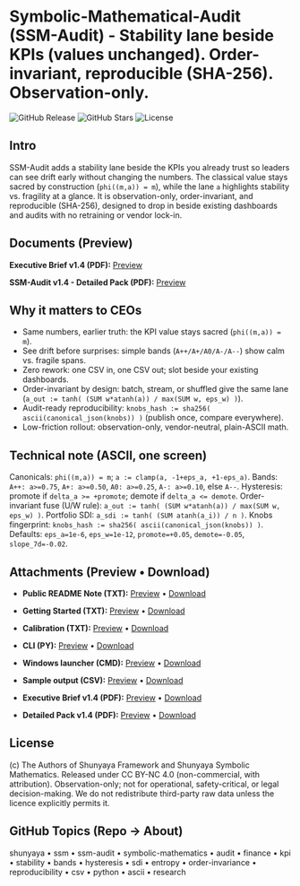 # Symbolic-Mathematical-Audit (SSM-Audit) - Stability lane beside KPIs (values unchanged). Order-invariant, reproducible (SHA-256). Observation-only.

![GitHub Release](https://img.shields.io/github/v/release/OMPSHUNYAYA/Symbolic-Mathematical-Audit?style=flat&logo=github) ![GitHub Stars](https://img.shields.io/github/stars/OMPSHUNYAYA/Symbolic-Mathematical-Audit?style=flat&logo=github) ![License](https://img.shields.io/badge/license-CC%20BY--NC%204.0-blue?style=flat&logo=creative-commons)

## Intro

SSM-Audit adds a stability lane beside the KPIs you already trust so leaders can see drift early without changing the numbers. 
The classical value stays sacred by construction (`phi((m,a)) = m`), while the lane `a` highlights stability vs. fragility at a glance. 
It is observation-only, order-invariant, and reproducible (SHA-256), designed to drop in beside existing dashboards and audits with no retraining or vendor lock-in.

## Documents (Preview)

**Executive Brief v1.4 (PDF):** [Preview](https://github.com/OMPSHUNYAYA/Symbolic-Mathematical-Audit/blob/main/Brief-SSM-Audit_ver1.4.pdf)

**SSM-Audit v1.4 - Detailed Pack (PDF):** [Preview](https://github.com/OMPSHUNYAYA/Symbolic-Mathematical-Audit/blob/main/SSM-Audit_ver1.4.pdf)

## Why it matters to CEOs

- Same numbers, earlier truth: the KPI value stays sacred (`phi((m,a)) = m`).
- See drift before surprises: simple bands (`A++/A+/A0/A-/A--`) show calm vs. fragile spans.
- Zero rework: one CSV in, one CSV out; slot beside your existing dashboards.
- Order-invariant by design: batch, stream, or shuffled give the same lane (`a_out := tanh( (SUM w*atanh(a)) / max(SUM w, eps_w) )`).
- Audit-ready reproducibility: `knobs_hash := sha256( ascii(canonical_json(knobs)) )` (publish once, compare everywhere).
- Low-friction rollout: observation-only, vendor-neutral, plain-ASCII math.

## Technical note (ASCII, one screen)

Canonicals: `phi((m,a)) = m`; `a := clamp(a, -1+eps_a, +1-eps_a)`.
Bands: `A++: a>=0.75`, `A+: a>=0.50`, `A0: a>=0.25`, `A-: a>=0.10`, else `A--`.
Hysteresis: promote if `delta_a >= +promote`; demote if `delta_a <= demote`.
Order-invariant fuse (U/W rule): `a_out := tanh( (SUM w*atanh(a)) / max(SUM w, eps_w) )`.
Portfolio SDI: `a_sdi := tanh( (SUM atanh(a_i)) / n )`.
Knobs fingerprint: `knobs_hash := sha256( ascii(canonical_json(knobs)) )`.
Defaults: `eps_a=1e-6`, `eps_w=1e-12`, `promote=+0.05`, `demote=-0.05`, `slope_7d=-0.02`.

## Attachments (Preview • Download)

- **Public README Note (TXT):** [Preview](https://github.com/OMPSHUNYAYA/Symbolic-Mathematical-Audit/blob/main/README_Public.txt) • [Download](https://github.com/OMPSHUNYAYA/Symbolic-Mathematical-Audit/raw/main/README_Public.txt)

- **Getting Started (TXT):** [Preview](https://github.com/OMPSHUNYAYA/Symbolic-Mathematical-Audit/blob/main/GETTING_STARTED.txt) • [Download](https://github.com/OMPSHUNYAYA/Symbolic-Mathematical-Audit/raw/main/GETTING_STARTED.txt)

- **Calibration (TXT):** [Preview](https://github.com/OMPSHUNYAYA/Symbolic-Mathematical-Audit/blob/main/CALIBRATION.txt) • [Download](https://github.com/OMPSHUNYAYA/Symbolic-Mathematical-Audit/raw/main/CALIBRATION.txt)

- **CLI (PY):** [Preview](https://github.com/OMPSHUNYAYA/Symbolic-Mathematical-Audit/blob/main/ssm_audit_mini_calc.py) • [Download](https://github.com/OMPSHUNYAYA/Symbolic-Mathematical-Audit/raw/main/ssm_audit_mini_calc.py)

- **Windows launcher (CMD):** [Preview](https://github.com/OMPSHUNYAYA/Symbolic-Mathematical-Audit/blob/main/scripts/run_csv.cmd) • [Download](https://github.com/OMPSHUNYAYA/Symbolic-Mathematical-Audit/raw/main/scripts/run_csv.cmd)

- **Sample output (CSV):** [Preview](https://github.com/OMPSHUNYAYA/Symbolic-Mathematical-Audit/blob/main/mini_calc_output.csv) • [Download](https://github.com/OMPSHUNYAYA/Symbolic-Mathematical-Audit/raw/main/mini_calc_output.csv)

- **Executive Brief v1.4 (PDF):** [Preview](https://github.com/OMPSHUNYAYA/Symbolic-Mathematical-Audit/blob/main/Brief-SSM-Audit_ver1.4.pdf) • [Download](https://github.com/OMPSHUNYAYA/Symbolic-Mathematical-Audit/raw/main/Brief-SSM-Audit_ver1.4.pdf)

- **Detailed Pack v1.4 (PDF):** [Preview](https://github.com/OMPSHUNYAYA/Symbolic-Mathematical-Audit/blob/main/SSM-Audit_ver1.4.pdf) • [Download](https://github.com/OMPSHUNYAYA/Symbolic-Mathematical-Audit/raw/main/SSM-Audit_ver1.4.pdf)

## License
(c) The Authors of Shunyaya Framework and Shunyaya Symbolic Mathematics. Released under CC BY-NC 4.0 (non-commercial, with attribution).
Observation-only; not for operational, safety-critical, or legal decision-making.
We do not redistribute third-party raw data unless the licence explicitly permits it.

## GitHub Topics (Repo → About)
shunyaya • ssm • ssm-audit • symbolic-mathematics • audit • finance • kpi • stability • bands • hysteresis • sdi • entropy • order-invariance • reproducibility • csv • python • ascii • research

